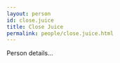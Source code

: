 ```yaml
---
layout: person
id: close.juice
title: Close Juice
permalink: people/close.juice.html
---
```


Person details...